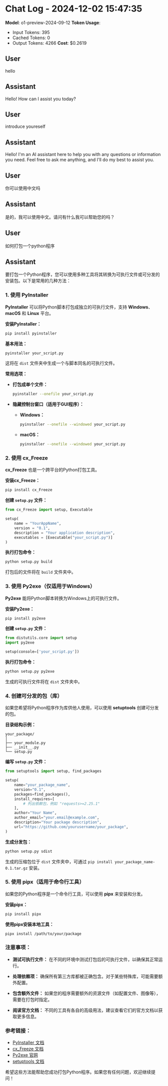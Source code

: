 # Chat Log - 2024-12-02 15:47:35
**Model**: o1-preview-2024-09-12
**Token Usage**:
- Input Tokens: 395
- Cached Tokens: 0
- Output Tokens: 4266
**Cost**: $0.2619

## User
hello

## Assistant
Hello! How can I assist you today?

## User
introduce youreself

## Assistant
Hello! I'm an AI assistant here to help you with any questions or information you need. Feel free to ask me anything, and I'll do my best to assist you.

## User
你可以使用中文吗

## Assistant
是的，我可以使用中文。请问有什么我可以帮助您的吗？

## User
如何打包一个python程序

## Assistant
要打包一个Python程序，您可以使用多种工具将其转换为可执行文件或可分发的安装包。以下是常用的几种方法：

### 1. 使用 **PyInstaller**

**PyInstaller** 可以将Python脚本打包成独立的可执行文件，支持 **Windows**、**macOS** 和 **Linux** 平台。

**安装PyInstaller：**

```bash
pip install pyinstaller
```

**基本用法：**

```bash
pyinstaller your_script.py
```

这将在 `dist` 文件夹中生成一个与脚本同名的可执行文件。

**常用选项：**

- **打包成单个文件：**

  ```bash
  pyinstaller --onefile your_script.py
  ```

- **隐藏控制台窗口（适用于GUI程序）：**

  - **Windows：**

    ```bash
    pyinstaller --onefile --windowed your_script.py
    ```

  - **macOS：**

    ```bash
    pyinstaller --onefile --windowed your_script.py
    ```

### 2. 使用 **cx_Freeze**

**cx_Freeze** 也是一个跨平台的Python打包工具。

**安装cx_Freeze：**

```bash
pip install cx_Freeze
```

**创建 `setup.py` 文件：**

```python
from cx_Freeze import setup, Executable

setup(
    name = "YourAppName",
    version = "0.1",
    description = "Your application description",
    executables = [Executable("your_script.py")]
)
```

**执行打包命令：**

```bash
python setup.py build
```

打包后的文件将在 `build` 文件夹中。

### 3. 使用 **Py2exe**（仅适用于Windows）

**Py2exe** 能将Python脚本转换为Windows上的可执行文件。

**安装Py2exe：**

```bash
pip install py2exe
```

**创建 `setup.py` 文件：**

```python
from distutils.core import setup
import py2exe

setup(console=['your_script.py'])
```

**执行打包命令：**

```bash
python setup.py py2exe
```

生成的可执行文件将在 `dist` 文件夹中。

### 4. 创建可分发的包（库）

如果您希望将Python程序作为库供他人使用，可以使用 **setuptools** 创建可分发的包。

**目录结构示例：**

```
your_package/
│
├── your_module.py
├── __init__.py
└── setup.py
```

**编写 `setup.py` 文件：**

```python
from setuptools import setup, find_packages

setup(
    name="your_package_name",
    version="0.1",
    packages=find_packages(),
    install_requires=[
        # 列出依赖包，例如 "requests>=2.25.1"
    ],
    author="Your Name",
    author_email="your.email@example.com",
    description="Your package description",
    url="https://github.com/yourusername/your_package",
)
```

**生成分发包：**

```bash
python setup.py sdist
```

生成的压缩包位于 `dist` 文件夹中，可通过 `pip install your_package_name-0.1.tar.gz` 安装。

### 5. 使用 **pipx**（适用于命令行工具）

如果您的Python程序是一个命令行工具，可以使用 **pipx** 来安装和分发。

**安装pipx：**

```bash
pip install pipx
```

**使用pipx安装本地工具：**

```bash
pipx install /path/to/your/package
```

### **注意事项：**

- **测试可执行文件：** 在不同的环境中测试打包后的可执行文件，以确保其正常运行。

- **处理依赖项：** 确保所有第三方库都被正确包含。对于某些特殊库，可能需要额外配置。

- **包含额外文件：** 如果您的程序需要额外的资源文件（如配置文件、图像等），需要在打包时指定。

- **阅读官方文档：** 不同的工具有各自的高级用法，建议查看它们的官方文档以获取更多信息。

### **参考链接：**

- [PyInstaller 文档](https://pyinstaller.org/en/stable/)
- [cx_Freeze 文档](https://cx-freeze.readthedocs.io/en/latest/)
- [Py2exe 官网](http://www.py2exe.org/)
- [setuptools 文档](https://setuptools.pypa.io/en/latest/userguide/index.html)

希望这些方法能帮助您成功打包Python程序。如果您有任何问题，欢迎继续提问！

